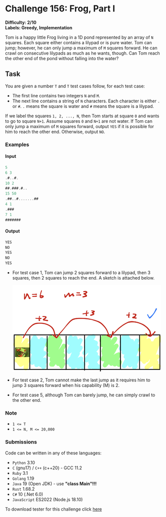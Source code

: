 # **Challenge 156: Frog, Part I**

**Difficulty: 2/10  
Labels: Greedy, Implementation**

Tom is a happy little Frog living in a 1D pond represented by an array of `N` squares. Each square either contains a lilypad or is pure water. Tom can jump; however, he can only jump a maximum of `M` squares forward. He can crawl on consecutive lilypads as much as he wants, though.
Can Tom reach the other end of the pond without falling into the water?

## Task

You are given a number `T` and `T` test cases follow, for each test case:

- The first line contains two integers `N` and `M`.
- The next line contains a string of `N` characters. Each character is either `.` or `#`. `.` means the square is water and `#` means the square is a lilypad.

If we label the squares `1, 2, ..., N`, then Tom starts at square `0` and wants to go to square `N+1`. Assume squares `0` and `N+1` are not water. If Tom can only jump a maximum of `M` squares forward, output `YES` if it is possible for him to reach the other end. Otherwise, output `NO`.

### Examples

#### Input

```rust
5
6 3
.#..#.
10 2
##.###.#..
15 50
.##..#.......##
4 1
.###
7 1
#######
```

#### Output

```rust
‌YES
NO
YES
NO
YES
```

- For test case 1, Tom can jump 2 squares forward to a lilypad, then 3 squares, then 2 squares to reach the end. A sketch is attached below.

    ![C 156](c156.png)

- For test case 2, Tom cannot make the last jump as it requires him to jump 3 squares forward when his capability (M) is 2.
- For test case 5, although Tom can barely jump, he can simply crawl to the other end.

### Note

- `1 <= T`
- `1 <= N, M <= 20,000`

### Submissions

Code can be written in any of these languages:

- `Python` 3.10
- `C` (gnu17) / `C++` (c++20) - GCC 11.2
- `Ruby` 3.1
- `Golang` 1.19
- `Java` 19 (Open JDK) - use **"class Main"!!!**
- `Rust` 1.68.2
- `C#` 10 (.Net 6.0)
- `JavaScript` ES2022 (Node.js 18.10)


To download tester for this challenge click [here](https://downgit.github.io/#/home?url=https://github.com/Pomroka/PreviousChallenges/tree/main/Challenge_156)
